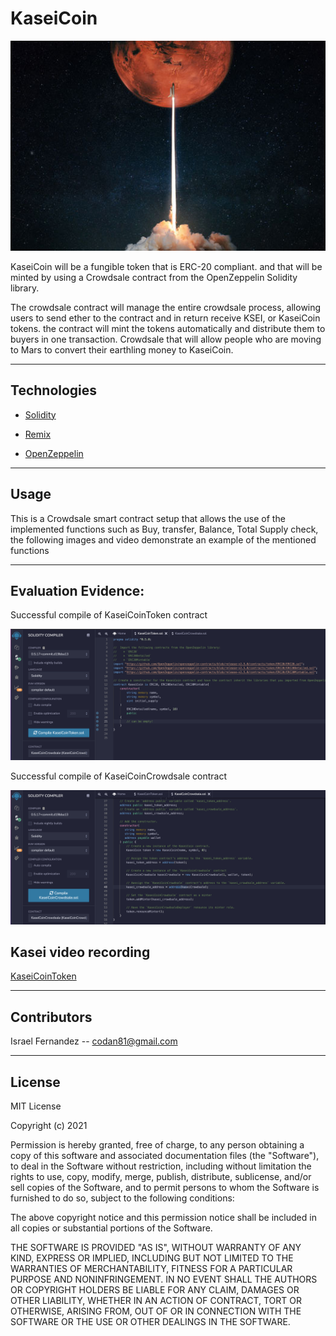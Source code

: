 # KaseiCoin


![joint_savings_hero](images/KASEI.jpg)

KaseiCoin will be a fungible token that is ERC-20 compliant. and that will be minted by using a Crowdsale contract from the OpenZeppelin Solidity library.

The crowdsale contract will manage the entire crowdsale process, allowing users to send ether to the contract and in return receive KSEI, or KaseiCoin tokens. the contract will mint the tokens automatically and distribute them to buyers in one transaction. Crowdsale that will allow people who are moving to Mars to convert their earthling money to KaseiCoin.






---

## Technologies

* [Solidity](https://docs.soliditylang.org/en/v0.8.11/) 

* [Remix](https://remix.ethereum.org/) 

* [OpenZeppelin](https://openzeppelin.com/)

---

## Usage

This is a Crowdsale smart contract setup that allows the use of the implemented functions such as  Buy, transfer, Balance, Total Supply check, the following images and video demonstrate an example of the mentioned functions 

---

## Evaluation Evidence:
Successful compile of KaseiCoinToken contract

![KaseiCoinToken](images/KaseiCoinToken.jpg)

Successful compile of KaseiCoinCrowdsale contract

![KaseiCoinToken](images/KaseiCoinCrowdsale.jpg)

## Kasei video recording
[KaseiCoinToken](https://youtu.be/K5aZZ8FO1CY)

---

## Contributors


Israel Fernandez -- codan81@gmail.com

---
## License
MIT License

Copyright (c) 2021  

Permission is hereby granted, free of charge, to any person obtaining a copy
of this software and associated documentation files (the "Software"), to deal
in the Software without restriction, including without limitation the rights
to use, copy, modify, merge, publish, distribute, sublicense, and/or sell
copies of the Software, and to permit persons to whom the Software is
furnished to do so, subject to the following conditions:

The above copyright notice and this permission notice shall be included in all
copies or substantial portions of the Software.

THE SOFTWARE IS PROVIDED "AS IS", WITHOUT WARRANTY OF ANY KIND, EXPRESS OR
IMPLIED, INCLUDING BUT NOT LIMITED TO THE WARRANTIES OF MERCHANTABILITY,
FITNESS FOR A PARTICULAR PURPOSE AND NONINFRINGEMENT. IN NO EVENT SHALL THE
AUTHORS OR COPYRIGHT HOLDERS BE LIABLE FOR ANY CLAIM, DAMAGES OR OTHER
LIABILITY, WHETHER IN AN ACTION OF CONTRACT, TORT OR OTHERWISE, ARISING FROM,
OUT OF OR IN CONNECTION WITH THE SOFTWARE OR THE USE OR OTHER DEALINGS IN THE
SOFTWARE.
